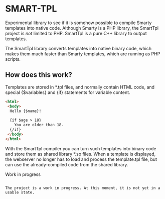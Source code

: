 SMART-TPL
=========

Experimental library to see if it is somehow possible to compile Smarty templates into native code. 
Although Smarty is a PHP library, the SmartTpl project is _not_ limited to PHP. SmartTpl is a pure
C++ library to output templates.

The SmartTpl library converts templates into native binary code, which makes them much faster than
Smarty templates, which are running as PHP scripts.


How does this work?
-------------------

Templates are stored in *.tpl files, and normally contain HTML code, and special {$variables} and
{if} statements for variable content.

````html
<html>
 <body>
  Hello {$name}!
  
  {if $age > 18}
    You are older than 18.
  {/if}
 </body>
</html>
````

With the SmartTpl compiler you can turn such templates into binary code and store them as shared 
library *.so files. When a template is displayed, the webserver no longer has to load and process
the template.tpl file, but can use the already-compiled code from the shared library.


Work in progress
~~~~~~~~~~~~~~~~

The project is a work in progress. At this moment, it is not yet in a usable state.
